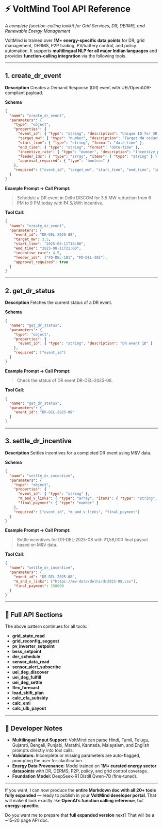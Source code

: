
# **⚡ VoltMind Tool API Reference**

*A complete function-calling toolkit for Grid Services, DR, DERMS, and Renewable Energy Management*

VoltMind is trained over **1M+ energy-specific data points** for DR, grid management, DERMS, P2P trading, PV/battery control, and policy automation.
It supports **multilingual NLP for all major Indian languages** and provides **function-calling integration** via the following tools.

---

## **1. create\_dr\_event**

**Description**
Creates a Demand Response (DR) event with UEI/OpenADR-compliant payload.

**Schema**

```json
{
  "name": "create_dr_event",
  "parameters": {
    "type": "object",
    "properties": {
      "event_id": { "type": "string", "description": "Unique ID for DR event" },
      "target_mw": { "type": "number", "description": "Target MW reduction" },
      "start_time": { "type": "string", "format": "date-time" },
      "end_time": { "type": "string", "format": "date-time" },
      "incentive_rate": { "type": "number", "description": "Incentive per kWh" },
      "feeder_ids": { "type": "array", "items": { "type": "string" } },
      "approval_required": { "type": "boolean" }
    },
    "required": ["event_id", "target_mw", "start_time", "end_time", "incentive_rate"]
  }
}
```

**Example Prompt → Call**
**Prompt**:

> Schedule a DR event in Delhi DISCOM for 3.5 MW reduction from 6 PM to 9 PM today with ₹4.5/kWh incentive.

**Tool Call**:

```json
{
  "name": "create_dr_event",
  "parameters": {
    "event_id": "DR-DEL-2025-08",
    "target_mw": 3.5,
    "start_time": "2025-08-11T18:00",
    "end_time": "2025-08-11T21:00",
    "incentive_rate": 4.5,
    "feeder_ids": ["FD-DEL-101", "FD-DEL-102"],
    "approval_required": true
  }
}
```

---

## **2. get\_dr\_status**

**Description**
Fetches the current status of a DR event.

**Schema**

```json
{
  "name": "get_dr_status",
  "parameters": {
    "type": "object",
    "properties": {
      "event_id": { "type": "string", "description": "DR event ID" }
    },
    "required": ["event_id"]
  }
}
```

**Example Prompt → Call**
**Prompt**:

> Check the status of DR event DR-DEL-2025-08.

**Tool Call**:

```json
{
  "name": "get_dr_status",
  "parameters": {
    "event_id": "DR-DEL-2025-08"
  }
}
```

---

## **3. settle\_dr\_incentive**

**Description**
Settles incentives for a completed DR event using M\&V data.

**Schema**

```json
{
  "name": "settle_dr_incentive",
  "parameters": {
    "type": "object",
    "properties": {
      "event_id": { "type": "string" },
      "m_and_v_links": { "type": "array", "items": { "type": "string", "format": "uri" } },
      "final_payment": { "type": "number" }
    },
    "required": ["event_id", "m_and_v_links", "final_payment"]
  }
}
```

**Example Prompt → Call**
**Prompt**:

> Settle incentives for DR-DEL-2025-08 with ₹1,58,000 final payout based on M\&V data.

**Tool Call**:

```json
{
  "name": "settle_dr_incentive",
  "parameters": {
    "event_id": "DR-DEL-2025-08",
    "m_and_v_links": ["https://mv-data/delhi/dr2025-08.csv"],
    "final_payment": 158000
  }
}
```

---

## **📄 Full API Sections**

The above pattern continues for all tools:

* **grid\_state\_read**
* **grid\_reconfig\_suggest**
* **pv\_inverter\_setpoint**
* **bess\_setpoint**
* **der\_schedule**
* **sensor\_data\_read**
* **sensor\_alert\_subscribe**
* **uei\_deg\_discover**
* **uei\_deg\_fulfill**
* **uei\_deg\_settle**
* **flex\_forecast**
* **load\_shift\_plan**
* **calc\_cfa\_subsidy**
* **calc\_emi**
* **calc\_ulb\_payout**

---

## 📌 Developer Notes

* **Multilingual Input Support:** VoltMind can parse Hindi, Tamil, Telugu, Gujarati, Bengali, Punjabi, Marathi, Kannada, Malayalam, and English prompts directly into tool calls.
* **Validators:** Incomplete or missing parameters are auto-flagged, prompting the user for clarification.
* **Energy Data Provenance:** Model trained on **1M+ curated energy sector datapoints** with DR, DERMS, P2P, policy, and grid control coverage.
* **Foundation Model:** DeepSeek-R1 Distill Qwen-7B (fine-tuned).

---

If you want, I can now produce the **entire Markdown doc with all 20+ tools fully expanded** — ready to publish in your **VoltMind developer portal**.
That will make it look exactly like **OpenAI’s function calling reference**, but **energy-specific**.

Do you want me to prepare that **full expanded version** next? That will be a \~15–20 page API doc.

